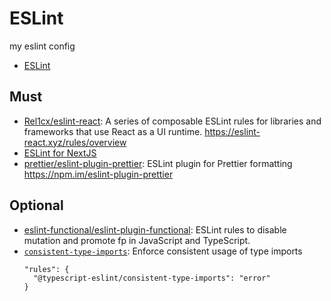 # ESLint

my eslint config

- [ESLint](https://eslint.org/)

## Must

- [Rel1cx/eslint-react](https://github.com/Rel1cx/eslint-react): A series of composable ESLint rules for libraries and frameworks that use React as a UI runtime. <https://eslint-react.xyz/rules/overview>
- [ESLint for NextJS](https://nextjs.org/docs/app/building-your-application/configuring/eslint)
- [prettier/eslint-plugin-prettier](https://github.com/prettier/eslint-plugin-prettier): ESLint plugin for Prettier formatting <https://npm.im/eslint-plugin-prettier>

## Optional

- [eslint-functional/eslint-plugin-functional](https://github.com/eslint-functional/eslint-plugin-functional): ESLint rules to disable mutation and promote fp in JavaScript and TypeScript.
- [`consistent-type-imports`](https://typescript-eslint.io/rules/consistent-type-imports/): Enforce consistent usage of type imports
  ```
  "rules": {
    "@typescript-eslint/consistent-type-imports": "error"
  }
  ```
